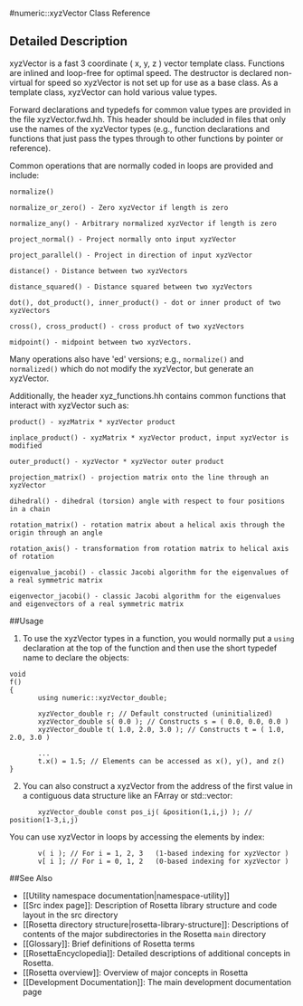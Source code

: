 #numeric::xyzVector Class Reference

Detailed Description
--------------------

xyzVector is a fast 3 coordinate ( x, y, z ) vector template class. Functions are inlined and loop-free for optimal speed. The destructor is declared non-virtual for speed so xyzVector is not set up for use as a base class. As a template class, xyzVector can hold various value types.

Forward declarations and typedefs for common value types are provided in the file xyzVector.fwd.hh. This header should be included in files that only use the names of the xyzVector types (e.g., function declarations and functions that just pass the types through to other functions by pointer or reference).

Common operations that are normally coded in loops are provided and include:
```
normalize()

normalize_or_zero() - Zero xyzVector if length is zero

normalize_any() - Arbitrary normalized xyzVector if length is zero

project_normal() - Project normally onto input xyzVector

project_parallel() - Project in direction of input xyzVector

distance() - Distance between two xyzVectors

distance_squared() - Distance squared between two xyzVectors

dot(), dot_product(), inner_product() - dot or inner product of two xyzVectors

cross(), cross_product() - cross product of two xyzVectors

midpoint() - midpoint between two xyzVectors.
```

Many operations also have 'ed' versions; e.g., `normalize()` and `normalized()` which do not modify the xyzVector, but generate an xyzVector.

Additionally, the header xyz\_functions.hh contains common functions that interact with xyzVector such as:

```
product() - xyzMatrix * xyzVector product

inplace_product() - xyzMatrix * xyzVector product, input xyzVector is modified

outer_product() - xyzVector * xyzVector outer product

projection_matrix() - projection matrix onto the line through an xyzVector

dihedral() - dihedral (torsion) angle with respect to four positions in a chain

rotation_matrix() - rotation matrix about a helical axis through the origin through an angle

rotation_axis() - transformation from rotation matrix to helical axis of rotation

eigenvalue_jacobi() - classic Jacobi algorithm for the eigenvalues of a real symmetric matrix

eigenvector_jacobi() - classic Jacobi algorithm for the eigenvalues and eigenvectors of a real symmetric matrix
```

##Usage

1.  To use the xyzVector types in a function, you would normally put a `using` declaration at the top of the function and then use the short typedef name to declare the objects:

   ```
   void
   f()
   {
          using numeric::xyzVector_double;

          xyzVector_double r; // Default constructed (uninitialized)
          xyzVector_double s( 0.0 ); // Constructs s = ( 0.0, 0.0, 0.0 )
          xyzVector_double t( 1.0, 2.0, 3.0 ); // Constructs t = ( 1.0, 2.0, 3.0 )

          ...
          t.x() = 1.5; // Elements can be accessed as x(), y(), and z()
   }
   ```

2.  You can also construct a xyzVector from the address of the first value in a contiguous data structure like an FArray or std::vector:


   ```
          xyzVector_double const pos_ij( &position(1,i,j) ); // position(1-3,i,j)
   ```

   You can use xyzVector in loops by accessing the elements by index:

   ```
          v( i ); // For i = 1, 2, 3   (1-based indexing for xyzVector )
          v[ i ]; // For i = 0, 1, 2   (0-based indexing for xyzVector )
   ```

##See Also

* [[Utility namespace documentation|namespace-utility]]
* [[Src index page]]: Description of Rosetta library structure and code layout in the src directory
* [[Rosetta directory structure|rosetta-library-structure]]: Descriptions of contents of the major subdirectories in the Rosetta `main` directory
* [[Glossary]]: Brief definitions of Rosetta terms
* [[RosettaEncyclopedia]]: Detailed descriptions of additional concepts in Rosetta.
* [[Rosetta overview]]: Overview of major concepts in Rosetta
* [[Development Documentation]]: The main development documentation page